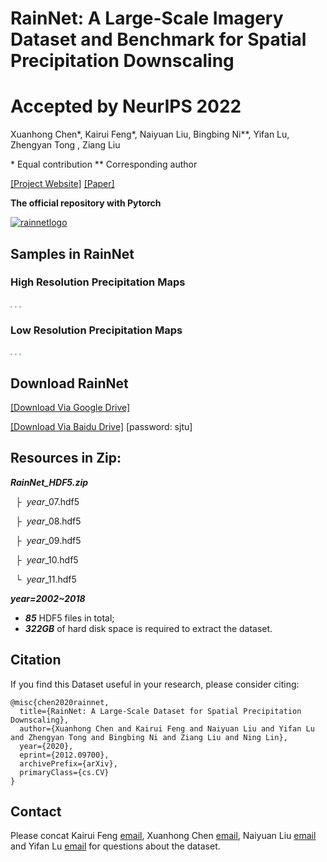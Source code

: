 # RainNet: A Large-Scale Imagery Dataset and Benchmark for Spatial Precipitation Downscaling
# Accepted by NeurIPS 2022
Xuanhong Chen*, Kairui Feng*, Naiyuan Liu, Bingbing Ni**, Yifan Lu, Zhengyan Tong , Ziang Liu

\* Equal contribution
\*\* Corresponding author

[[Project Website]](https://neuralchen.github.io/RainNet) [[Paper]](https://arxiv.org/abs/2012.09700)

**The official repository with Pytorch**

[![rainnetlogo](/docs/img/2.png)](https://github.com/neuralchen/RainNet)



## Samples in RainNet

### High Resolution Precipitation Maps
<img src="./docs/img/HRGT_201009539_201009571.webp"  style="zoom: 20%;" />
<img src="./docs/img/HRGT_201108607_201108655.webp"  style="zoom: 20%;" />
<img src="./docs/img/HRGT_201109091_201109123.webp"  style="zoom: 20%;" />

### Low Resolution Precipitation Maps
<img src="./docs/img/LRGT_201009539_201009571.webp"  style="zoom: 20%;" />
<img src="./docs/img/LRGT_201108607_201108655.webp"  style="zoom: 20%;" />
<img src="./docs/img/LRGT_201109091_201109123.webp"  style="zoom: 20%;" />



## Download RainNet

[[Download Via Google Drive]](https://neuralchen.github.io/RainNet) 

[[Download Via Baidu Drive]](https://pan.baidu.com/s/1hXa6Tr089KvBefCJIVQPuQ)
[password: sjtu]

## Resources in Zip:
***RainNet_HDF5.zip***

  &nbsp;&nbsp;&boxvr;&nbsp; $year$_07.hdf5
  
  &nbsp;&nbsp;&boxvr;&nbsp; $year$_08.hdf5
  
  &nbsp;&nbsp;&boxvr;&nbsp; $year$_09.hdf5
  
  &nbsp;&nbsp;&boxvr;&nbsp; $year$_10.hdf5
  
  &nbsp;&nbsp;&boxur;&nbsp; $year$_11.hdf5
  
  ***$year$=2002~2018***
  - ***85*** HDF5 files in total;
  - ***322GB*** of hard disk space is required to extract the dataset.


## Citation
If you find this Dataset useful in your research, please consider citing:

```
@misc{chen2020rainnet,
  title={RainNet: A Large-Scale Dataset for Spatial Precipitation Downscaling},
  author={Xuanhong Chen and Kairui Feng and Naiyuan Liu and Yifan Lu and Zhengyan Tong and Bingbing Ni and Ziang Liu and Ning Lin},
  year={2020},
  eprint={2012.09700},
  archivePrefix={arXiv},
  primaryClass={cs.CV}
} 
```

## Contact
Please concat Kairui Feng [email](kairuif@princeton.com), Xuanhong Chen [email](xuanhongchenzju@outlook.com), Naiyuan Liu [email](naiyuan.liu@student.uts.edu.au) and Yifan Lu [email](yifan_lu@sjtu.edu.cn) for questions about the dataset. 
